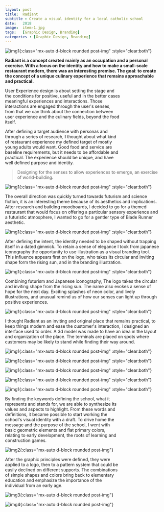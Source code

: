 ```yaml
---
layout: post
title:  Radiant
subtitle : Create a visual identity for a local catholic school
date:   2018
image:  item-1.jpg
tags:   [Graphic Design, Branding]
categories : [Graphic Design, Branding]
---
```

![img1]({{site.baseurl}}/projects/images/aeternam/img-1.jpg){:class="mx-auto d-block rounded post-img" :style="clear:both"}

**Radiant is a concept created mainly as an occupation and a personal exercise. With a focus on the identity and how to make a small-scale restaurant modern, there was an interesting premise. The goal: to create the concept of a unique culinary experience that remains approachable and practical.**

<div style="clear:both; max-width:75%" class="paragraph">User Experience design is about setting the stage and the conditions for positive, useful and in the better cases meaningful experiences and interactions. Those interactions are engaged through the user's senses, from that we can think about the connection between user experience and the culinary fields, beyond the food itself.

After defining a target audience with personas and through a series of research, I thought about what kind of restaurant experience my defined target of mostly young adults would want. Good food and service are baseline requirements, but it needs to be affordable and practical. The experience should be unique, and have well defined purpose and identity. </div>

> Designing for the senses to allow experiences to emerge, an exercise of world-building.

![img1]({{site.baseurl}}/projects/images/aeternam/img-1.jpg){:class="mx-auto d-block rounded post-img" :style="clear:both"}

The overall direction was quickly turned towards futurism and science fiction, it is an interesting theme because of its aesthetics and implications. After research and building moodboards, I decided to go for a themed restaurant that would focus on offering a particular sensory experience and a futuristic atmosphere, I wanted to go for a gentler type of Blade Runner aesthetic.

![img1]({{site.baseurl}}/projects/images/aeternam/img-1.jpg){:class="mx-auto d-block rounded post-img" :style="clear:both"}

After defining the intent, the identity needed to be shaped without trapping itself in a dated gimmick. To retain a sense of elegance I took from japanese iconography the opportunity to use illustration as a visual branding tool. This influence appears first on the logo, who takes its circular and inviting shape form the rising sun, and in the branding illustration.

![img1]({{site.baseurl}}/projects/images/aeternam/img-1.jpg){:class="mx-auto d-block rounded post-img" :style="clear:both"}

Combining futurism and Japanese iconography, The logo takes the circular and inviting shape from the rising sun. The name also evokes a sense of hope for the next day. Exciting splashes of neon color, and lively illustrations, and unusual remind us of how our senses can light up through positive experiences.

![img1]({{site.baseurl}}/projects/images/aeternam/img-1.jpg){:class="mx-auto d-block rounded post-img" :style="clear:both"}

I thought Radiant as an inviting and original place that remains practical, to keep things modern and ease the customer's interaction, I designed an interface used to order. A 3d model was made to have an idea in the layout and organization of the place. The terminals are placed on spots where customers may be likely to stand while finding their way around.

![img1]({{site.baseurl}}/projects/images/aeternam/img-1.jpg){:class="mx-auto d-block rounded post-img" :style="clear:both"}

![img1]({{site.baseurl}}/projects/images/steloi/img-1.jpg){:class="mx-auto d-block rounded post-img" :style="clear:both"}

![img1]({{site.baseurl}}/projects/images/aeternam/img-1.jpg){:class="mx-auto d-block rounded post-img" :style="clear:both"}

![img1]({{site.baseurl}}/projects/images/aeternam/img-1.jpg){:class="mx-auto d-block rounded post-img" :style="clear:both"}

![img1]({{site.baseurl}}/projects/images/aeternam/img-1.jpg){:class="mx-auto d-block rounded post-img" :style="clear:both"}


<div style="clear:both; max-width:75%" class="paragraph">
By finding the keywords defining the school, what it represents and stands for, we are able to synthesize its values and aspects to highlight. From these words and definitions, it became possible to start working the school's visual identity with a draft. To drive home the message and the purpose of the school, I went with basic geometric elements and flat primary colors, relating to early development, the roots of learning and construction games. 
</div>

![img2]({{site.baseurl}}/projects/images/steloi/img-2.jpg){:class="mx-auto d-block rounded post-img"}

<div style="clear:both; max-width:75%" class="paragraph">
After the graphic principles were defined, they were applied to a logo, then to a pattern system that could be easily declined on different supports. The combinations of simple shapes and colors bring back to elementary education and emphasize the importance of the individual from an early age.
</div>

![img3]({{site.baseurl}}/projects/images/steloi/img-3.jpg){:class="mx-auto d-block rounded post-img"}

![img4]({{site.baseurl}}/projects/images/steloi/img-4.jpg){:class="mx-auto d-block rounded post-img"}


